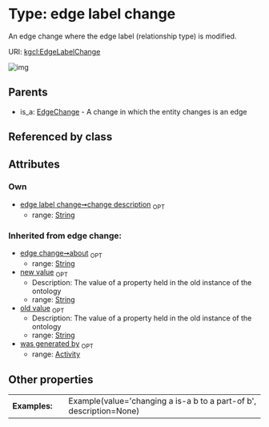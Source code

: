 
# Type: edge label change


An edge change where the edge label (relationship type) is modified.

URI: [kgcl:EdgeLabelChange](http://w3id.org/kgclEdgeLabelChange)


![img](http://yuml.me/diagram/nofunky;dir:TB/class/[EdgeChange]^-[EdgeLabelChange&#124;change_description:string%20%3F;about(i):string%20%3F;old_value(i):string%20%3F;new_value(i):string%20%3F],[EdgeChange],[Activity])

## Parents

 *  is_a: [EdgeChange](EdgeChange.md) - A change in which the entity changes is an edge

## Referenced by class


## Attributes


### Own

 * [edge label change➞change description](edge_label_change_change_description.md)  <sub>OPT</sub>
    * range: [String](types/String.md)

### Inherited from edge change:

 * [edge change➞about](edge_change_about.md)  <sub>OPT</sub>
    * range: [String](types/String.md)
 * [new value](new_value.md)  <sub>OPT</sub>
    * Description: The value of a property held in the old instance of the ontology
    * range: [String](types/String.md)
 * [old value](old_value.md)  <sub>OPT</sub>
    * Description: The value of a property held in the old instance of the ontology
    * range: [String](types/String.md)
 * [was generated by](was_generated_by.md)  <sub>OPT</sub>
    * range: [Activity](Activity.md)

## Other properties

|  |  |  |
| --- | --- | --- |
| **Examples:** | | Example(value='changing a is-a b to a part-of b', description=None) |

